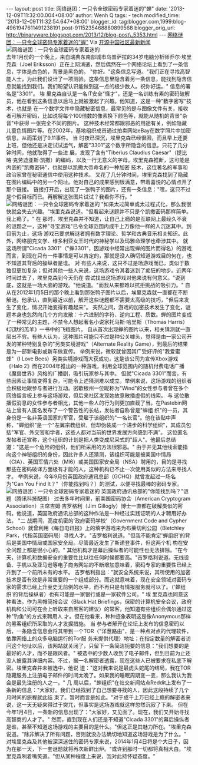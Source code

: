 --- layout: post title: 网络谜团：一只令全球密码专家着迷的"蝉" date:
'2013-12-09T11:32:00.004+08:00' author: Wenh Q tags: - tech
modified\_time: '2013-12-09T11:32:54.647+08:00' blogger\_id:
tag:blogger.com,1999:blog-4961947611491238191.post-9115235468880899568
blogger\_orig\_url:
http://binaryware.blogspot.com/2013/12/blog-post\_5353.html ---
[网络谜团：一只令全球密码专家着迷的"蝉"](http://www.oschina.net/news/46687/fascinating-cicada)
Via [开源中国社区最新新闻](http://www.oschina.net/?from=rss)
![网络谜团：一只令全球密码专家着迷的](http://static.oschina.net/uploads/img/201312/09063414_C5Jq.jpg)\
去年1月份的一个晚上，来自瑞典东南部城市乌普萨拉的34岁电脑分析师乔尔·埃里克森（Joel
Eriksson）正在上网消遣，然后偶然在一个网络论坛上看到了一条信息，字体是白色的，背景是黑色的。
"你好。"这条信息写道。"我们正在寻找高智能人士，为此我们设计了一项测验。这条信息里隐含着另一条信息，能找到隐含信息就能找到我们。我们盼望认识能做到这一点的极少数人。祝你好运。"
信息的署名是"3301"。
埃
里克森自认是一名IT安全"怪才"，还是一名训练有素的密码破解员，他在看到这条信息以后马上就被激起了兴趣。他知道，这是一种"数字密写"技术，也就是
在一个数字文件中隐藏秘密信息，最常见的是与图像文件有关，接收者可解开密码，比如说将每个100倍数的像素换下颜色等，就能从随机的背景"杂音"中获得
一张完全不同的图片。
这种技术经常都跟邪恶的用途有关，例如隐藏儿童色情图片等。在2002年，基地组织成员通过拍卖网站eBay在数字照片中加密信息，从而策划了9.11事件。
当
时夜已深沉，埃里克森已经很困，而且早上还要上班，但他还是决定试试运气，解密"3301"这个数字所隐含的信息。只花了几分钟时间，他就取得了一些进
展，发现了含有"Tiberius Claudius
Caesar"（提比略·克劳迪亚斯·凯撒）的编码，以及一行无意义的字母。埃里克森推断，这可能是内嵌的"凯撒密码"，也就是以凯撒大帝命名的一种加密
技术，这位著名的军事和政治家曾在秘密通信中使用这种技术。
又花了几分钟时间，埃里克森找到了隐藏在图片编码中的另一个网址。他对自己的成果感到很满意，带着喜悦的心情点开了那个链接。
链接打开后，出现了一张鸭子的图片，还有一条信息："嘿，这只不过是个假目标而已。再解解这张图片试试？我看你不行。"
![网络谜团：一只令全球密码专家着迷的](http://static.oschina.net/uploads/img/201312/09063414_WWfk.jpg)
"如果太过简单或太过程式化，那么我很快就会失去兴趣。"埃里克森说道。"但看起来谜题并不只是个凯撒密码那样简单。我上瘾了。"
在
那时，埃里克森并不知道，让自己上瘾的是互联网上最经久不衰的谜题之一，这种"寻宝游戏"已令全球范围内成千上万像他一样的人沉迷其中。到目前为止，这场
游戏已要求解谜者拥有数字理论、哲学和古典音乐相关知识。此外，网络朋克文学、维多利亚女王时代的神秘学以及玛雅命理学也牵涉其中。
就这场所谓"Cicada
3301"（"蝉3301"，因游戏中经常出现蝉的图片而得名）的游戏而言，到现在只有一件事情是可以肯定的，那就是没人确切知道游戏目的何在，也不知道其背后的操纵者是谁。
对
有些人来说，这只不过是场游戏而已，类似于数独但更加复杂；但对其他一些人来说，这场游戏令其着迷到了痴狂的地步。近两年时间过去了，埃里克森到今天仍在
尝试找出这场游戏对他来说有何意义。"说到底，这就是一场大脑的游戏。"他说道。"而我从来都难以抗拒挑战的吸引力。"
自从在2012年1月5日的那个晚上看到那张鸭子图片以后，埃里克森就一直都在不断解谜。他承认，直到最近以前，解开这些谜题都不需要太高级的技巧，"但后来发生了变化，情况开始变得有趣起来"。
突然之间，游戏的加密技术发生了变化，谜题本身也忽然向几个方向发散：十六进制的字符、逆向工程、质数。蝉的图片变成了一种常见的主题，不禁令人想起著名小说家托马斯·哈里斯（Thomas
Harris）《沉默的羔羊》一书中的飞蛾图片。
自从首次出现蝉的图片以来，相关猜测就一直层出不穷。有些人认为，这种图片可能只不过是种公关噱头，觉得是由一家公司开发的某种特别复杂的"另类实境游戏"（Alternate
Reality Game），到最后的结果是为一部新电影或新车做宣传。
举例来说，微软就曾因其广受好评的"我爱蜜蜂"（I Love
Bees）另类实境游戏而大获成功，这是该公司为宣传Xbox游戏《Halo
2》而在2004年推出的一种游戏，利用全球范围内的随机付费电话广播《魔兽世界》风格的广播剧，吸引玩家参与其中。
但就"Cicada
3301"而言，有些因素让事情变得复杂，可能令上述猜测难以成立。举例来说，这场游戏的组织者会积极地跟参与者进行互动。密歇根州一位昵称为"Wind"的女性参与者曾在多个网络留言板上参与这场游戏，但后来社区发现她故意散播虚假的线索。
与
这位散播假消息的女性参与者相比，其他一些人的行为则更加直截了当。在Pastebin网站上曾有人匿名发布了一个警告性的长帖，发帖者自称曾是"蝉组
织"的一员，其身份是一名非英语国家的军官，受雇于该组织的"一名长官"。他在该贴中声称，"蝉组织"是一个"左翼宗教组织，但却伪装成一个进步的科学组织"，其成员包括"军官、外交官和学者，这些人都对当前的世界发展方向感到不满"。
这位匿名发帖者还宣称，这个组织的计划是把人类变成尼采式的"超人"。他最后总结道："这是一个危险的组织，他们所采用的方法很邪恶。"
由于并无其他线索能指向这个神秘组织的身份，因此许多人还猜测，该组织可能是被美国中情局（CIA）、英国军情六处（MI6）或美国国家安全局（NSA）聘用的，目的是寻找那些在密码破译方面极有才能的人，这种机构已不止一次使用类似的方法来寻找人才。
举例来说，今年9月份英国政府通讯总部（GCHQ）就曾发起过一场名为"Can You
Find It？"（你能找到吗？）的测试，以便寻找最棒的密码专家。
![网络谜团：一只令全球密码专家着迷的](http://static.oschina.net/uploads/img/201312/09063414_AQK8.jpg)
英国政府通讯总部的"你能找到吗？"谜题（腾讯科技配图）
过去多年时间里，前美国密码协会（American Cryptogram
Association）主席吉姆·吉罗格利（Jim
Gillogly）博士一直都在破解类似的密码。他说道，英国政府通讯总部的这种作法是一种经过实践证明的人才聘用好办法。
"二 战期间，高度机密的'政府密码学校'（Government Code and Cypher
School）就曾利用《每日电讯报》上的填字游戏来为布莱切利公园（Bletchley
Park，代指英国密码局）寻找人才。"吉罗格利说道。"但我不能肯定'蝉组织'的背后是美国中情局或国家安全局。尽管最近发生了斯诺登事件，但这两个机
构在安全问题上都是很小心的。"
其他机构才是幕后操纵者的可能性也无法排除。"在今天，计算机和数据安全的重要性比以往任何时候都要高。"吉罗格利说道。无线设备、手机以及亚马逊等电子商务网站的不断增加意味着，密码专家的重要性已经上升到了一个前所未有的水平。
吉罗格利指出："就安全系统来说，其所使用的加密技术是否有效是非常重要的一个组成部分。而这就意味着，现在安全领域对密码专家的需求已经上升至史无前例的水平，而不再只是有情报服务就可以了。（'蝉组织'的背后操纵者）也有可能是一家银行或是一家软件公司。"
埃 里克森也同意这种看法。作为黑帽简报会议（Black Hat
Briefings，保密的计算机安全会议，政府机构和公司可在会上听取来自黑客的建议）的常客，他知道有些组织会偶尔通过这种"钓鱼"的方式来聘用人
才。但在他看来，种种迹象表明这是像Anonymous那样的黑客组织所采取的人才发掘措施。
当
参与者解开在论坛上发布的信息密码以后，一条隐含信息会将其带到一个TOR（"洋葱路由"，是一种点对点的代理软件，依靠网络上的众多电脑运行的Tor服
务来提供代理）地址；在指定数量的解密者访问这个地址以后，该网站就关闭了，只留下一条简洁扼要的信息："我们想要的是最好的人才，而不是跟风者。"
被选中的少数人收到了电子邮件，但到目前为止还没人披露其详细内容。不过，据一名解密者透露，现在这些人已被要求在私底下解密。埃里克森并未被选中，他说
道："这对我来说是最虎头蛇尾的结局，我在TOR隐藏服务上注册电子邮件的时间太晚了。如果我的睡眠周期变一变，那么我认为我会是最先注册的人之一。"
几
周以后，"蝉组织"在社交新闻站点Reddit上发布了一条新的信息："大家好。我们已经找到了自己想要寻找的人，因此这段持续了几个月时间的旅程就此结
束了。暂时而言是如此。"对于成千上万已经上瘾的解密者来说，这一天无疑来得过于突兀，但事实是这场游戏就这样忽然沉寂了下来。
但在今年1月4日，一条新的信息出现了："大家好，又见面了。现在，我们又开始寻找高智商的人才了。"
然而，直到现在人们还是不知道"Cicada
3301"的幕后操纵者是谁，甚至不知道这场游戏的主要目的是什么。"但这正是其魅力所在。"埃里克森说道。"除非解决了所有问题，否则就没办法确切地知道这场游戏是为了什么。"
对埃里克森及其他被深深迷住的密码专家来说，2014年1月4日将是个大日子，因为在那一天，下一套谜题就将再次新鲜出炉。"或许到那时一切都将真相大白。"埃里克森咧着嘴笑道。"但从某种程度上来说，我对此持怀疑态度。"
